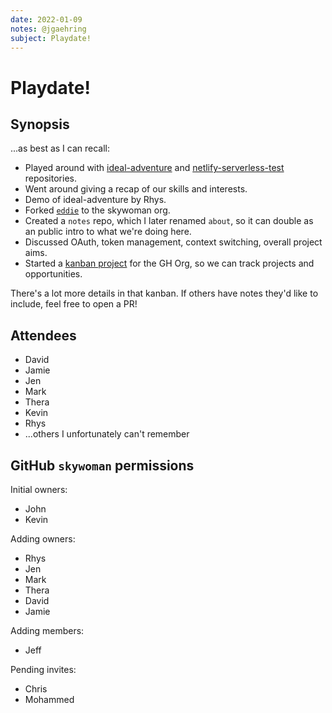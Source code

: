 ```yaml
---
date: 2022-01-09
notes: @jgaehring
subject: Playdate!
---
```


# Playdate!
## Synopsis
...as best as I can recall:

- Played around with [ideal-adventure](https://github.com/skywoman/ideal-adventure) and [netlify-serverless-test](https://github.com/skywoman/netlify-serverless-test) repositories.
- Went around giving a recap of our skills and interests.
- Demo of ideal-adventure by Rhys.
- Forked [`eddie`](https://github.com/cnative100/eddie) to the skywoman org.
- Created a `notes` repo, which I later renamed `about`, so it can double as an public intro to what we're doing here.
- Discussed OAuth, token management, context switching, overall project aims.
- Started a [kanban project](https://github.com/orgs/skywoman/projects/1) for the GH Org, so we can track projects and opportunities.

There's a lot more details in that kanban. If others have notes they'd like to include, feel free to open a PR!

## Attendees
- David
- Jamie
- Jen
- Mark
- Thera
- Kevin
- Rhys
- ...others I unfortunately can't remember

## GitHub `skywoman` permissions
Initial owners:
- John
- Kevin

Adding owners:
- Rhys
- Jen
- Mark
- Thera
- David
- Jamie

Adding members:
- Jeff

Pending invites:
- Chris
- Mohammed

